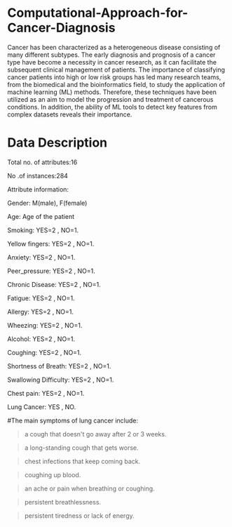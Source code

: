 # Computational-Approach-for-Cancer-Diagnosis

Cancer has been characterized as a heterogeneous disease consisting of many different subtypes. The early diagnosis and prognosis of a cancer type have become a necessity in cancer research, as it can facilitate the subsequent clinical management of patients. The importance of classifying cancer patients into high or low risk groups has led many research teams, from the biomedical and the bioinformatics field, to study the application of machine learning (ML) methods. Therefore, these techniques have been utilized as an aim to model the progression and treatment of cancerous conditions. In addition, the ability of ML tools to detect key features from complex datasets reveals their importance.

# Data Description

Total no. of attributes:16

No .of instances:284

Attribute information:

Gender: M(male), F(female)

Age: Age of the patient

Smoking: YES=2 , NO=1.

Yellow fingers: YES=2 , NO=1.

Anxiety: YES=2 , NO=1.

Peer_pressure: YES=2 , NO=1.

Chronic Disease: YES=2 , NO=1.

Fatigue: YES=2 , NO=1.

Allergy: YES=2 , NO=1.

Wheezing: YES=2 , NO=1.

Alcohol: YES=2 , NO=1.

Coughing: YES=2 , NO=1.

Shortness of Breath: YES=2 , NO=1.

Swallowing Difficulty: YES=2 , NO=1.

Chest pain: YES=2 , NO=1.

Lung Cancer: YES , NO.

#The main symptoms of lung cancer include:

> a cough that doesn't go away after 2 or 3 weeks.

> a long-standing cough that gets worse.

> chest infections that keep coming back.

> coughing up blood.

> an ache or pain when breathing or coughing.

> persistent breathlessness.

> persistent tiredness or lack of energy.

